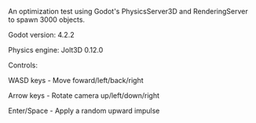 An optimization test using Godot's PhysicsServer3D and RenderingServer to spawn 3000 objects.

Godot version: 4.2.2

Physics engine: Jolt3D 0.12.0

Controls:

WASD keys - Move foward/left/back/right

Arrow keys - Rotate camera up/left/down/right

Enter/Space - Apply a random upward impulse 
